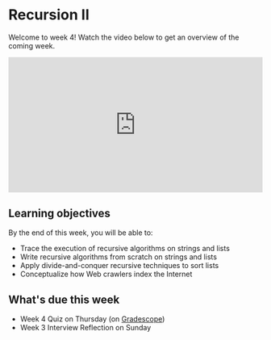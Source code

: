 # Recursion II

Welcome to week 4! Watch the video below to get an overview of the coming week.

<div style="position: relative; padding-bottom: 53.09734513274337%; height: 0;"><iframe src="https://www.loom.com/embed/54fa0abf40ff4fc0bc8a079202018d63?sid=0589b86d-e4ff-4dc5-b448-eb1aa01850f9" frameborder="0" webkitallowfullscreen mozallowfullscreen allowfullscreen style="position: absolute; top: 0; left: 0; width: 100%; height: 100%;"></iframe></div>

## Learning objectives

By the end of this week, you will be able to:

- Trace the execution of recursive algorithms on strings and lists
- Write recursive algorithms from scratch on strings and lists
- Apply divide-and-conquer recursive techniques to sort lists
- Conceptualize how Web crawlers index the Internet

## What's due this week

- Week 4 Quiz on Thursday (on [Gradescope](https://www.gradescope.com/))
- Week 3 Interview Reflection on Sunday
